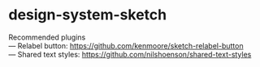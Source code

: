 # design-system-sketch

Recommended plugins</br>
    — Relabel button: https://github.com/kenmoore/sketch-relabel-button</br>
    — Shared text styles: https://github.com/nilshoenson/shared-text-styles
